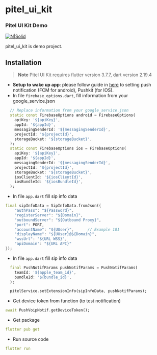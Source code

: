 # pitel_ui_kit

### Pitel UI Kit Demo

[![N|Solid](https://documents.tel4vn.com/img/pitel-logo.png)](https://documents.tel4vn.com/)

pitel_ui_kit is demo project.

## Installation

> **Note**
> Pitel UI Kit requires flutter version 3.7.7, dart version 2.19.4

- **Setup to wake up app**: please follow guide in [here](https://github.com/tel4vn/flutter-pitel-voip/blob/main/PUSH_NOTIF.md) to setting push notification (FCM for android), Pushkit (for IOS).
- In file `firebase_options.dart`, fill information from your google_service.json

```dart
  // Replace information from your google_service.json
  static const FirebaseOptions android = FirebaseOptions(
    apiKey: '${apiKey}',
    appId: '${appId}',
    messagingSenderId: '${messagingSenderId}',
    projectId: '${projectId}',
    storageBucket: '${storageBucket}',
  );
  static const FirebaseOptions ios = FirebaseOptions(
    apiKey: '${apiKey}',
    appId: '${appId}',
    messagingSenderId: '${messagingSenderId}',
    projectId: '${projectId}',
    storageBucket: '${storageBucket}',
    iosClientId: '${iosClientId}',
    iosBundleId: '${iosBundleId}',
  );
```

- In file `app.dart` fill sip info data

```dart
final sipInfoData = SipInfoData.fromJson({
    "authPass": "${Password}",
    "registerServer": "${Domain}",
    "outboundServer": "${Outbound Proxy}",
    "port": PORT,
    "accountName": "${UUser}",      // Example 101
    "displayName": "${UUser}@${Domain}",
    "wssUrl": "${URL WSS}",
    "apiDomain": "${URL API}"
});
```

- In file `app.dart` fill sip info data

```dart
  final PushNotifParams pushNotifParams = PushNotifParams(
    teamId: '${apple_team_id}',
    bundleId: '${bundle_id}',
  );

  pitelService.setExtensionInfo(sipInfoData, pushNotifParams);
```

- Get device token from function (to test notification)

```dart
await PushVoipNotif.getDeviceToken();
```

- Get package

```yaml
flutter pub get
```

- Run source code

```yaml
flutter run
```
